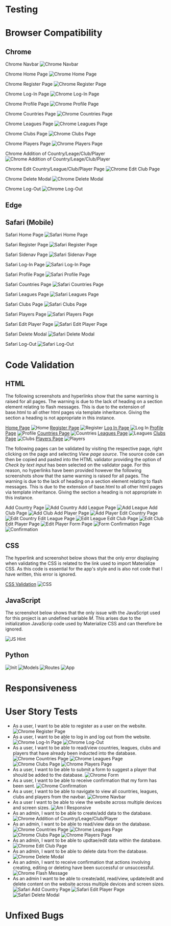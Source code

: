 # Testing

# Browser Compatibility

## Chrome
Chrome Navbar
![Chrome Navbar](documentation/testing/atletico-crud-chrome-navbar.png)

Chrome Home Page
![Chrome Home Page](documentation/testing/atletico-crud-chrome-home.png)

Chrome Register Page
![Chrome Register Page](documentation/testing/atletico-crud-chrome-register.png)

Chrome Log-In Page
![Chrome Log-In Page](documentation/testing/atletico-crud-chrome-log-in.png)

Chrome Profile Page
![Chrome Profile Page](documentation/testing/atletico-crud-chrome-profile.png)

Chrome Countries Page
![Chrome Countries Page](documentation/testing/atletico-crud-chrome-countries.png)

Chrome Leagues Page
![Chrome Leagues Page](documentation/testing/atletico-crud-chrome-leagues.png)

Chrome Clubs Page
![Chrome Clubs Page](documentation/testing/atletico-crud-chrome-clubs.png)

Chrome Players Page
![Chrome Players Page](documentation/testing/atletico-crud-chrome-players.png)

Chrome Addition of Country/Leage/Club/Player
![Chrome Addition of Country/Leage/Club/Player](documentation/testing/atletico-crud-chrome-addition.png)

Chrome Edit Country/League/Club/Player Page
![Chrome Edit Club Page](documentation/testing/atletico-crud-chrome-edit.png)

Chrome Delete Modal
![Chrome Delete Modal](documentation/testing/atletico-crud-chrome-delete-modal.png)

Chrome Log-Out
![Chrome Log-Out](documentation/testing/atletico-crud-chrome-log-out.png)

## Edge

## Safari (Mobile)
Safari Home Page
![Safari Home Page](documentation/testing/atletico-crud-safari-home.jpg)

Safari Register Page
![Safari Register Page](documentation/testing/atletico-crud-safari-register.jpg)

Safari Sidenav Page
![Safari Sidenav Page](documentation/testing/atletico-crud-safari-sidenav.jpg)

Safari Log-In Page
![Safari Log-In Page](documentation/testing/atletico-crud-safari-log-in.jpg)

Safari Profile Page
![Safari Profile Page](documentation/testing/atletico-crud-safari-profile.jpg)

Safari Countries Page
![Safari Countries Page](documentation/testing/atletico-crud-safari-countries.jpg)

Safari Leagues Page
![Safari Leagues Page](documentation/testing/atletico-crud-safari-leagues.jpg)

Safari Clubs Page
![Safari Clubs Page](documentation/testing/atletico-crud-safari-clubs.jpg)

Safari Players Page
![Safari Players Page](documentation/testing/atletico-crud-safari-players.jpg)

Safari Edit Player Page
![Safari Edit Player Page](documentation/testing/atletico-crud-safari-edit-player.jpg)

Safari Delete Modal
![Safari Delete Modal](documentation/testing/atletico-crud-safari-delete-modal.jpg)

Safari Log-Out
![Safari Log-Out](documentation/testing/atletico-crud-safari-log-out.jpg)

# Code Validation

## HTML
The following screenshots and hyperlinks show that the same warning is raised for all pages. The warning is due to the lack of heading on a section element relating to flash messages. This is due to the extension of base.html to all other html pages via template inheritance. Giving the section a heading is not appropriate in this instance.

[Home Page](https://validator.w3.org/nu/?showsource=yes&doc=https%3A%2F%2Fatletico-crud.herokuapp.com%2F)
![Home](documentation/testing/atletico-crud-html-validation-home.png)
[Register Page](https://validator.w3.org/nu/?showsource=yes&doc=https%3A%2F%2Fatletico-crud.herokuapp.com%2Fregister)
![Register](documentation/testing/atletico-crud-html-validation-register.png)
[Log In Page](https://validator.w3.org/nu/?showsource=yes&doc=https%3A%2F%2Fatletico-crud.herokuapp.com%2Flogin)
![Log In](documentation/testing/atletico-crud-html-validation-login.png)
[Profile Page](https://validator.w3.org/nu/?showsource=yes&doc=https%3A%2F%2Fatletico-crud.herokuapp.com%2Fprofile%2Fadmin)
![Profile](documentation/testing/atletico-crud-html-validation-profile.png)
[Countries Page](https://validator.w3.org/nu/?showsource=yes&doc=https%3A%2F%2Fatletico-crud.herokuapp.com%2Fcountries)
![Countries](documentation/testing/atletico-crud-html-validation-countries.png)
[Leagues Page](https://validator.w3.org/nu/?showsource=yes&doc=https%3A%2F%2Fatletico-crud.herokuapp.com%2Fleagues%2F0)
![Leagues](documentation/testing/atletico-crud-html-validation-leagues.png)
[Clubs Page](https://validator.w3.org/nu/?showsource=yes&doc=https%3A%2F%2Fatletico-crud.herokuapp.com%2Fclubs%2F0)
![Clubs](documentation/testing/atletico-crud-html-validation-clubs.png)
[Players Page](https://validator.w3.org/nu/?showsource=yes&doc=https%3A%2F%2Fatletico-crud.herokuapp.com%2Fplayersa%2F0)
![Players](documentation/testing/atletico-crud-html-validation-playersa.png)

The following pages can be validated by visiting the respective page, right clicking on the page and selecting _View page source_. The source code can then be copied and pasted into the HTML validator providing the option of _Check by text input_ has been selected on the validator page. For this reason, no hyperlinks have been provided however the following screenshots show that the same warning is raised for all pages. The warning is due to the lack of heading on a section element relating to flash messages. This is due to the extension of base.html to all other html pages via template inheritance. Giving the section a heading is not appropriate in this instance.

Add Country Page
![Add Country](documentation/testing/atletico-crud-html-validation-add-country.png)
Add League Page
![Add League](documentation/testing/atletico-crud-html-validation-add-league.png)
Add Club Page
![Add Club](documentation/testing/atletico-crud-html-validation-add-club.png)
Add Player Page
![Add Player](documentation/testing/atletico-crud-html-validation-add-playersa.png)
Edit Country Page
![Edit Country](documentation/testing/atletico-crud-html-validation-edit-country.png)
Edit League Page
![Edit League](documentation/testing/atletico-crud-html-validation-edit-league.png)
Edit Club Page
![Edit Club](documentation/testing/atletico-crud-html-validation-edit-club.png)
Edit Player Page
![Edit Player](documentation/testing/atletico-crud-html-validation-edit-playera.png)
Form Page
![Form](documentation/testing/atletico-crud-html-validation-form.png)
Confirmation Page
![Confirmation](documentation/testing/atletico-crud-html-validation-confirmation.png)

## CSS
The hyperlink and screenshot below shows that the only error displaying when validating the CSS is related to the link used to import Materialize CSS. As this code is essential for the app's style and is also not code that I have written, this error is ignored.

[CSS Validation](https://jigsaw.w3.org/css-validator/validator?uri=https%3A%2F%2Fatletico-crud.herokuapp.com%2F&profile=css3svg&usermedium=all&warning=1&vextwarning=&lang=en)
![CSS](documentation/testing/atletico-crud-css-validation.png)

## JavaScript
The screenshot below shows that the only issue with the JavaScript used for this project is an undefined variable _M_. This arises due to the initialization JavaScrip code used by Materialize CSS and can therefore be ignored.

![JS Hint](documentation/testing/atletico-crud-js-hint-validation.png)

## Python
![Init](documentation/testing/atletico-crud-python-validation-init.png)
![Models](documentation/testing/atletico-crud-python-validation-models.png)
![Routes](documentation/testing/atletico-crud-python-validation-routes.png)
![App](documentation/testing/atletico-crud-python-validation-app.png)

# Responsiveness

# User Story Tests
- As a user, I want to be able to register as a user on the website.
![Chrome Register Page](documentation/testing/atletico-crud-chrome-register.png)
- As a user, I want to be able to log in and log out from the website.
![Chrome Log-In Page](documentation/testing/atletico-crud-chrome-log-in.png)
![Chrome Log-Out](documentation/testing/atletico-crud-chrome-log-out.png)
- As a user, I want to be able to read/view countries, leagues, clubs and players that have already been inducted into the database.
![Chrome Countries Page](documentation/testing/atletico-crud-chrome-countries.png)
![Chrome Leagues Page](documentation/testing/atletico-crud-chrome-leagues.png)
![Chrome Clubs Page](documentation/testing/atletico-crud-chrome-clubs.png)
![Chrome Players Page](documentation/testing/atletico-crud-chrome-players.png)
- As a user, I want to be able to submit a form to suggest a player that should be added to the database.
![Chrome Form](documentation/testing/atletico-crud-chrome-form.png)
- As a user, I want to be able to receive confirmation that my form has been sent.
![Chrome Confirmation](documentation/testing/atletico-crud-chrome-confirmation.png)
- As a user, I want to be able to navigate to view all countries, leagues, clubs and players from the navbar.
![Chrome Navbar](documentation/testing/atletico-crud-chrome-navbar.png)
- As a user I want to be able to view the website across multiple devices and screen sizes.
![Am I Responsive](documentation/testing/atletico-crud-am-i-responsive.png)
- As an admin, I want to be able to create/add data to the database.
![Chrome Addition of Country/Leage/Club/Player](documentation/testing/atletico-crud-chrome-addition.png)
- As an admin, I want to be able to read/view data on the database.
![Chrome Countries Page](documentation/testing/atletico-crud-chrome-countries.png)
![Chrome Leagues Page](documentation/testing/atletico-crud-chrome-leagues.png)
![Chrome Clubs Page](documentation/testing/atletico-crud-chrome-clubs.png)
![Chrome Players Page](documentation/testing/atletico-crud-chrome-players.png)
- As an admin, I want to be able to updtae/edit data within the database.
![Chrome Edit Club Page](documentation/testing/atletico-crud-chrome-edit.png)
- As an admin, I want to be able to delete data from the database.
![Chrome Delete Modal](documentation/testing/atletico-crud-chrome-delete-modal.png)
- As an admin, I want to receive confirmation that actions involving creating, editing or deleting have been successful or unsuccessful.
![Chrome Flash Message](documentation/testing/atletico-crud-chrome-flash.png)
- As an admin I want to be able to create/add, read/view, update/edit and delete content on the website across multiple devices and screen sizes.
![Safari Add Country Page](documentation/testing/atletico-crud-safari-add-country.jpg)
![Safari Edit Player Page](documentation/testing/atletico-crud-safari-edit-player.jpg)
![Safari Delete Modal](documentation/testing/atletico-crud-safari-delete-modal.jpg)

# Unfixed Bugs